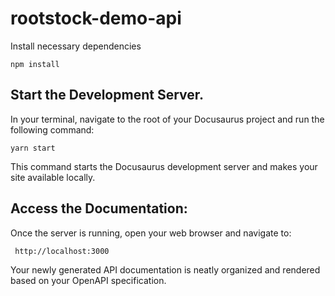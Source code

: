 # rootstock-demo-api

Install necessary dependencies
```
npm install
```
 
## Start the Development Server.

In your terminal, navigate to the root of your Docusaurus project and run the following command:
```
yarn start
```

This command starts the Docusaurus development server and makes your site available locally.


## Access the Documentation:

Once the server is running, open your web browser and navigate to:
```
 http://localhost:3000
```
Your newly generated API documentation is neatly organized and rendered based on your OpenAPI specification.

